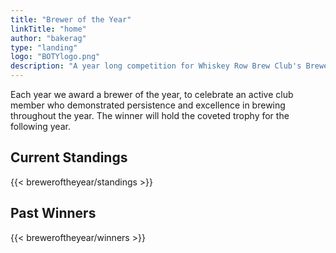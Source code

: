 ```yaml
---
title: "Brewer of the Year"
linkTitle: "home"
author: "bakerag"
type: "landing"
logo: "BOTYlogo.png"
description: "A year long competition for Whiskey Row Brew Club's Brewer of the Year"
---
```


Each year we award a brewer of the year, to celebrate an active club member who demonstrated
persistence and excellence in brewing throughout the year. The winner will hold the coveted trophy
for the following year.

<h2>Current Standings</h2>
{{< breweroftheyear/standings >}}

<h2>Past Winners</h2>
{{< breweroftheyear/winners >}}